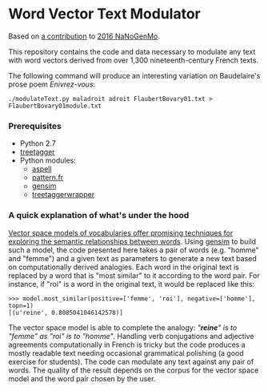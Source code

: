 # Word Vector Text Modulator #
Based on [a contribution](https://github.com/mbwolff/Word-Vector-Text-Modulator) to [2016 NaNoGenMo](https://github.com/NaNoGenMo/2016).

This repository contains the code and data necessary to modulate any text with word vectors derived from over 1,300 nineteenth-century French texts.

The following command will produce an interesting variation on Baudelaire's prose poem _Enivrez-vous_:

```
./modulateText.py maladroit adroit FlaubertBovary01.txt > FlaubertBovary01module.txt
```

### Prerequisites ###

* Python 2.7
* [treetagger](http://www.cis.uni-muenchen.de/~schmid/tools/TreeTagger/)
* Python modules:
  * [aspell](https://pypi.python.org/pypi/aspell-python-py2)
  * [pattern.fr](http://www.clips.ua.ac.be/pattern)
  * [gensim](https://radimrehurek.com/gensim/)
  * [treetaggerwrapper](https://pypi.python.org/pypi/treetaggerwrapper)

### A quick explanation of what's under the hood ###

[Vector space models of vocabularies offer promising techniques for exploring the semantic relationships between words](http://bookworm.benschmidt.org/posts/2015-10-25-Word-Embeddings.html). Using [gensim](https://radimrehurek.com/gensim/models/word2vec.html) to build such a model, the code presented here takes a pair of words (e.g. "homme" and "femme") and a given text as parameters to generate a new text based on computationally derived analogies. Each word in the original text is replaced by a word that is "most similar" to it according to the word pair. For instance, if "roi" is a word in the original text, it would be replaced like this:

```
>>> model.most_similar(positive=['femme', 'roi'], negative=['homme'], topn=1)
[(u'reine', 0.8085041046142578)]
```
The vector space model is able to complete the analogy: _"**reine**" is to "femme" as "roi" is to "homme"_. Handling verb conjugations and adjective agreements computationally in French is tricky but the code produces a mostly readable text needing occasional grammatical polishing (a good exercise for students). The code can modulate any text against any pair of words. The quality of the result depends on the corpus for the vector space model and the word pair chosen by the user.
